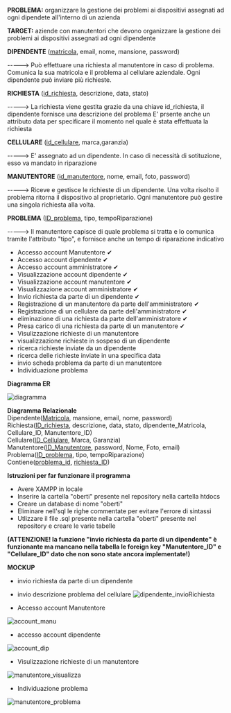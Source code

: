 **PROBLEMA:**
organizzare la gestione dei problemi ai dispositivi assegnati ad ogni dipendete all'interno di un azienda 

**TARGET:**
aziende con manutentori  che devono organizzare la gestione dei problemi ai dispositivi assegnati ad ogni dipendente


**DIPENDENTE**
(<ins>matricola</ins>, email, nome, mansione, password)

-----> Può effettuare una richiesta al manutentore in caso di problema.
       Comunica la sua matricola e  il problema al cellulare aziendale.
       Ogni dipendente può inviare più richieste.
       
**RICHIESTA**
(<ins>id_richiesta</ins>, descrizione, data, stato)

-----> La richiesta viene gestita grazie da una chiave id_richiesta, il dipendente fornisce una descrizione del problema 
       E' prsente anche un attributo data per specificare il momento nel quale è stata effettuata la richiesta
       
**CELLULARE**
(<ins>id_cellulare</ins>, marca,garanzia)

----->  E' assegnato ad un dipendente. In caso di necessità di sotituzione, esso va mandato in riparazione

**MANUTENTORE**
(<ins>id_manutentore</ins>, nome, email, foto, password)

----->  Riceve e gestisce le richieste di un dipendente. Una volta risolto il problema ritorna il dispositivo al proprietario.
        Ogni manutentore può gestire una singola richiesta alla volta.

**PROBLEMA**
(<ins>ID_problema</ins>, tipo, tempoRiparazione)

-----> Il manutentore capisce di quale problema si tratta e lo comunica tramite l'attributo "tipo", e fornisce anche un tempo di riparazione 
       indicativo


- Accesso account Manutentore ✔
- Accesso account dipendente ✔
- Accesso account amministratore ✔
- Visualizzazione account dipendente ✔
- Visualizzazione account manutentore ✔
- Visualizzazione account amministratore ✔
- Invio richiesta da parte di un dipendente ✔
- Registrazione di un manutentore da parte dell'amministratore ✔
- Registrazione di un cellulare da parte dell'amministratore ✔
- eliminazione di una richiesta da parte dell'amministratore ✔
- Presa carico di una richiesta da parte di un manutentore ✔
- Visulizzazione richieste di un manutentore
- visualizzazione richieste in sospeso di un dipendente
- ricerca richieste inviate da un dipendente
- ricerca delle richieste inviate in una specifica data
- invio scheda problema da parte di un manutentore
- Individuazione problema


**Diagramma ER**

![diagramma](https://github.com/ObertiFabio/assistenzaTelefoni/assets/101709153/116f37ac-caee-4896-a571-01fc445ecf40)




**Diagramma Relazionale**<br>
Dipendente(<ins>Matricola</ins>, mansione, email, nome, password)<br>
Richiesta(<ins>ID_richiesta</ins>, descrizione, data, stato, dipendente_Matricola, Cellulare_ID, Manutentore_ID)<br>
Cellulare(<ins>ID_Cellulare</ins>, Marca, Garanzia)<br>
Manutentore(<ins>ID_Manutentore</ins>, password, Nome, Foto, email)<br>
Problema(<ins>ID_problema</ins>, tipo, tempoRiparazione)<br>
Contiene(<ins>problema_id</ins>, <ins>richiesta_ID</ins>)<br>

**Istruzioni per far funzionare il programma**
- Avere XAMPP in locale
- Inserire la cartella "oberti" presente nel repository nella cartella htdocs
- Creare un database di nome "oberti"
- Eliminare nell'sql le righe commentate per evitare l'errore di sintassi 
- Utlizzare il file .sql presente nella cartella "oberti" presente nel repository e creare le varie tabelle

  
**(ATTENZIONE! la funzione "invio richiesta da parte di un dipendente" è funzionante ma mancano nella tabella le foreign key "Manutentore_ID" e "Cellulare_ID" dato che non sono state ancora implementate!)**


**MOCKUP**
- invio richiesta da parte di un dipendente
- invio descrizione problema del cellulare
![dipendente_invioRichiesta](https://github.com/ObertiFabio/assistenzaTelefoni/assets/101709153/5fdf8e96-3c27-4027-8af0-f4aa442c16e7)

- Accesso account Manutentore

![account_manu](https://github.com/ObertiFabio/assistenzaTelefoni/assets/101709153/eba1c1b1-f396-44f4-8528-e8cef579c067)

- accesso account dipendente
  
![account_dip](https://github.com/ObertiFabio/assistenzaTelefoni/assets/101709153/61fe4b1b-7bdb-48ad-a124-bea73aaf2b6a)


- Visulizzazione richieste di un manutentore
 

![manutentore_visualizza](https://github.com/ObertiFabio/assistenzaTelefoni/assets/101709153/d0c75998-08f1-4078-bba1-4ef4732f35c2)


- Individuazione problema

 ![manutentore_problema](https://github.com/ObertiFabio/assistenzaTelefoni/assets/101709153/67c49ef5-c522-4d15-b5bd-e3465b365882)



